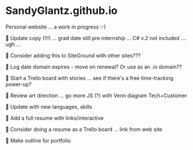 # SandyGlantz.github.io

Personal website ... a work in progress :-)


:black_square_button: Update copy (!!!) ... grad date still pre internship ... C# v.2 not included .... ugh ...

:black_square_button: Consider adding this to SiteGround with other sites???

:black_square_button: Log date domain expires - move on renewal? Or use as an .io domain??

:black_square_button: Start a Trello board with stories ... see if there's a free time-tracking power-up?

:black_square_button: Review art direction ... go more JS (?) with Venn diagram Tech+Customer

:black_square_button: Update with new languages, skills

:black_square_button: Add a full resume with links/interactive

:black_square_button: Consider doing a resume as a Trello board ... link from web site

:black_square_button: Make outline for portfolio


